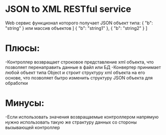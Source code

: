 # JSON to XML RESTful service
Web сервис функционал которого получает JSON объект типа:
{
  "b": "string"
}
или массив объектов
]
  {
    "b": "string1"
  },
  {
    "b": "string2"
  }
]

# Плюсы:
  -Контроллер возвращает строковое представление xml объекта, что позволяет перенаправить данные в файл или БД
  -Конвертер принимает любой объект типа Object и строит структуру xml объекта на его основе, что позволяет бытро изменить структуру JSON объекта для обработки
# Минусы:
  -Если использовать значения возвращаемые контроллером напрямую нужно использовать такую же страктуру данных со стороны вызывающей контроллер
